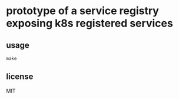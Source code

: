 # prototype of a service registry exposing k8s registered services

## usage

```
make
```

## license
MIT
